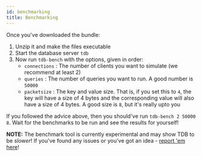 ```yaml
---
id: benchmarking
title: Benchmarking
---
```

Once you've downloaded the bundle:
1. Unzip it and make the files executable
2. Start the database server `tdb`
3. Now run `tdb-bench` with the options, given in order:
    - `connections` : The number of clients you want to simulate (we recommend at least 2)
    - `queries` : The number of queries you want to run. A good number is `50000`
    - `packetsize` : The key and value size. That is, if you set this to `4`, the key will have a size of 4 bytes and the corresponding value will also have a size of 4 bytes. A good size is `8`, but it's really upto you
    
If you followed the advice above, then you should've run `tdb-bench 2 50000 8`. Wait for the benchmarks to be run and see the results for yourself!

**NOTE:** The benchmark tool is currently experimental and may show TDB to be _slower_! If you've found any issues or you've got an idea - [report 'em here](https://github.com/skytable/skytable/issues/new)!